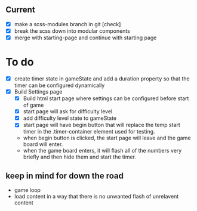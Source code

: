## Current 
- [x] make a scss-modules branch in git [check]
- [x] break the scss down into modular components
- [x] merge with starting-page and continue with starting page

# To do
- [x] create timer state in gameState and add a duration property so that the timer can be configured dynamically 
- [x] Build Settings page
  - [x] Build html start page where settings can be configured before start of game
  - [x] start page will ask for difficulty level
  - [x] add difficulty level state to gameState
  - [x] start page will have begin button that will replace the temp start timer in the .timer-container element used for testing. 
  - when begin button is clicked, the start page will leave and the game board will enter. 
  - when the game board enters, it will flash all of the numbers very briefly and then hide them and start the timer. 

## keep in mind for down the road
- game loop
- load content in a way that there is no unwanted flash of unrelavent content

